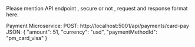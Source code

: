 Please mention API endpoint , secure or not , request and response format here.

Payment Microservice:
POST: http://localhost:5001/api/payments/card-pay
JSON: 
{
  "amount": 51,
  "currency": "usd",
  "paymentMethodId": "pm_card_visa"
}